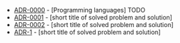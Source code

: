 

<!-- adrlog -->

* [ADR-0000](0000-programming-languages.md) - [Programming languages] TODO
* [ADR-0001](0001-choose-api-framework-and-orm.md) - [short title of solved problem and solution]
* [ADR-0002](0002-choose-adr-format.md) - [short title of solved problem and solution]
* [ADR-1](template.md) - [short title of solved problem and solution]

<!-- adrlogstop -->




